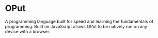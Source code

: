 # OPut
A programming language built for speed and learning the fundamentals of programming. 
Built on JavaScript allows OPut to be natively run on any device with a browser.
